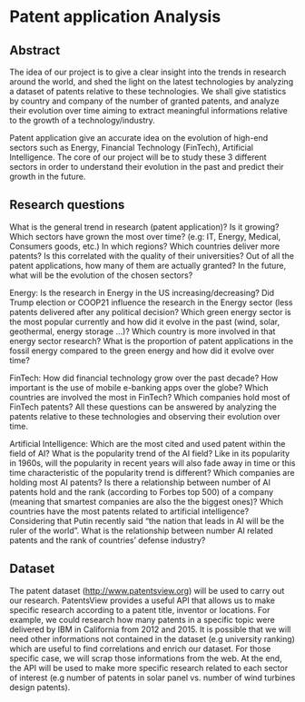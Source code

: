 # Patent application Analysis

## Abstract
The idea of our project is to give a clear insight into the trends in research around the world, and shed the light on the latest technologies by analyzing a dataset of patents relative to these technologies. We shall give statistics by country and company of the number of granted patents, and analyze their evolution over time aiming to extract meaningful informations relative to the growth of a technology/industry.

Patent application give an accurate idea on the evolution of high-end sectors such as Energy, Financial Technology (FinTech), Artificial Intelligence. The core of our project will be to study these 3 different sectors in order to understand their evolution in the past and predict their growth in the future.

## Research questions

What is the general trend in research (patent application)? Is it growing?    	
Which sectors have grown the most over time? (e.g: IT, Energy, Medical, Consumers goods, etc.) In which regions? 
Which countries deliver more patents? Is this correlated with the quality of their universities?
Out of all the patent applications, how many of them are actually granted?
In the future, what will be the evolution of the chosen sectors?

Energy: 
Is the research in Energy in the US increasing/decreasing? 
Did Trump election or COOP21 influence the research in the Energy sector (less patents delivered after any political decision? Which green energy sector is the most popular currently and how did it evolve in the past (wind, solar, geothermal, energy storage …)? 
Which country is more involved in that energy sector research? 
What is the proportion of patent applications in the fossil energy compared to the green energy and how did it evolve over time?

FinTech: 
How did financial technology grow over the past decade? 
How important is the use of mobile e-banking apps over the globe? 
Which countries are involved the most in FinTech? Which companies hold most of FinTech patents? 
All these questions can be answered by analyzing the patents relative to these technologies and observing their evolution over time.

Artificial Intelligence:
Which are the most cited and used patent within the field of AI?
What is the popularity trend of the AI field? Like in its popularity in 1960s, will the popularity in recent years will also fade away in time or this time characteristic of the popularity trend is different?
Which companies are holding most AI patents? Is there a relationship between number of AI patents hold and the rank (according to Forbes top 500) of a company (meaning that smartest companies are also the the biggest ones)?
Which countries have the most patents related to artificial intelligence?
Considering that Putin recently said “the nation that leads in AI will be the ruler of the world”. What is the relationship between number AI related patents and the rank of countries’ defense industry?

## Dataset
The patent dataset (http://www.patentsview.org) will be used to carry out our research. PatentsView provides a useful API that allows us to make specific research according to a patent title, inventor or locations. For example, we could research how many patents in a specific topic were delivered by IBM in California from 2012 and 2015. It is possible that we will need other informations not contained in the dataset (e.g university ranking) which are useful to find correlations and enrich our dataset. For those specific case, we will scrap those informations from the web. At the end, the API will be used to make more specific research related to each sector of interest (e.g number of patents in solar panel vs. number of wind turbines design patents).
